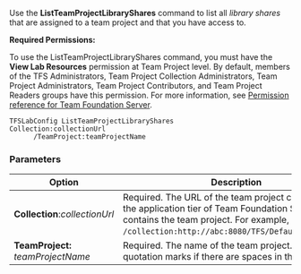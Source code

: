 
Use the **ListTeamProjectLibraryShares** command to list all *library shares* that are assigned to a team
project and that you have access to.

**Required Permissions:**

To use the ListTeamProjectLibraryShares command, you must have the
**View Lab Resources** permission at Team Project level. By default,
members of the TFS Administrators, Team Project Collection
Administrators, Team Project Administrators, Team Project Contributors,
and Team Project Readers groups have this permission. For more
information, see [Permission reference for Team Foundation Server](/vsts/../security/permissions.md).


    TFSLabConfig ListTeamProjectLibraryShares
    Collection:collectionUrl
          /TeamProject:teamProjectName


### Parameters



| Option | Description |
| --- | --- |
| **Collection**:*collectionUrl* | Required. The URL of the team project collection on the application tier of Team Foundation Server that contains the team project. For example, ```/collection:http://abc:8080/TFS/DefaultCollection```.  |
| **TeamProject:**  *teamProjectName* | Required. The name of the team project. Use quotation marks if there are spaces in the name.  |
